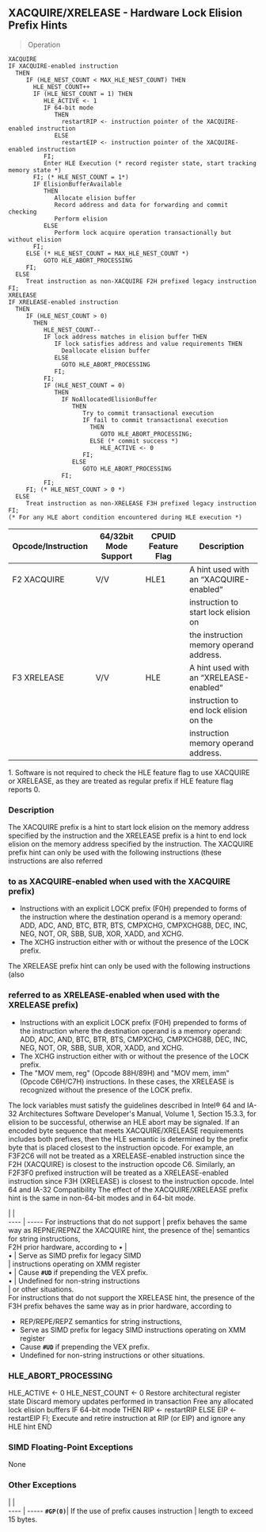 ## XACQUIRE/XRELEASE  -  Hardware Lock Elision Prefix Hints

> Operation

``` slim
XACQUIRE
IF XACQUIRE-enabled instruction
  THEN
     IF (HLE_NEST_COUNT < MAX_HLE_NEST_COUNT) THEN
       HLE_NEST_COUNT++
       IF (HLE_NEST_COUNT = 1) THEN
          HLE_ACTIVE <- 1
          IF 64-bit mode
             THEN
               restartRIP <- instruction pointer of the XACQUIRE-enabled instruction
             ELSE
               restartEIP <- instruction pointer of the XACQUIRE-enabled instruction
          FI;
          Enter HLE Execution (* record register state, start tracking memory state *)
       FI; (* HLE_NEST_COUNT = 1*)
       IF ElisionBufferAvailable
          THEN
             Allocate elision buffer
             Record address and data for forwarding and commit checking
             Perform elision
          ELSE
             Perform lock acquire operation transactionally but without elision
       FI;
     ELSE (* HLE_NEST_COUNT = MAX_HLE_NEST_COUNT *)
          GOTO HLE_ABORT_PROCESSING
     FI;
  ELSE
     Treat instruction as non-XACQUIRE F2H prefixed legacy instruction
FI;
XRELEASE
IF XRELEASE-enabled instruction
  THEN
     IF (HLE_NEST_COUNT > 0)
       THEN
          HLE_NEST_COUNT--
          IF lock address matches in elision buffer THEN
             IF lock satisfies address and value requirements THEN
               Deallocate elision buffer
             ELSE
               GOTO HLE_ABORT_PROCESSING
             FI;
          FI;
          IF (HLE_NEST_COUNT = 0)
             THEN
               IF NoAllocatedElisionBuffer
                  THEN
                     Try to commit transactional execution
                     IF fail to commit transactional execution
                       THEN
                          GOTO HLE_ABORT_PROCESSING;
                       ELSE (* commit success *)
                          HLE_ACTIVE <- 0
                     FI;
                  ELSE
                     GOTO HLE_ABORT_PROCESSING
               FI;
          FI;
     FI; (* HLE_NEST_COUNT > 0 *)
  ELSE
     Treat instruction as non-XRELEASE F3H prefixed legacy instruction
FI;
(* For any HLE abort condition encountered during HLE execution *)
```

 Opcode/Instruction| 64/32bit Mode Support| CPUID Feature Flag| Description                            
 ---  | --- | --- | ---
 F2 XACQUIRE       | V/V                  | HLE1              | A hint used with an “XACQUIRE-enabled“ 
                   |                      |                   | instruction to start lock elision on   
                   |                      |                   | the instruction memory operand address.
 F3 XRELEASE       | V/V                  | HLE               | A hint used with an “XRELEASE-enabled“ 
                   |                      |                   | instruction to end lock elision on the 
                   |                      |                   | instruction memory operand address.    
<aside class="notification">
1. Software is not required to check the HLE feature flag to use XACQUIRE
or XRELEASE, as they are treated as regular prefix if HLE feature flag reports
0.
</aside>


### Description
The XACQUIRE prefix is a hint to start lock elision on the memory address specified
by the instruction and the XRELEASE prefix is a hint to end lock elision on
the memory address specified by the instruction. The XACQUIRE prefix hint can
only be used with the following instructions (these instructions are also referred
### to as XACQUIRE-enabled when used with the XACQUIRE prefix)

 - Instructions with an explicit LOCK prefix (F0H) prepended to forms of the instruction
where the destination operand is a memory operand: ADD, ADC, AND, BTC, BTR,
BTS, CMPXCHG, CMPXCHG8B, DEC, INC, NEG, NOT, OR, SBB, SUB, XOR, XADD, and XCHG.
 - The XCHG instruction either with or without the presence of the LOCK prefix.

The XRELEASE prefix hint can only be used with the following instructions (also
### referred to as XRELEASE-enabled when used with the XRELEASE prefix)

 - Instructions with an explicit LOCK prefix (F0H) prepended to forms of the instruction
where the destination operand is a memory operand: ADD, ADC, AND, BTC, BTR,
BTS, CMPXCHG, CMPXCHG8B, DEC, INC, NEG, NOT, OR, SBB, SUB, XOR, XADD, and XCHG.
 - The XCHG instruction either with or without the presence of the LOCK prefix.
 - The \"MOV mem, reg\" (Opcode 88H/89H) and \"MOV mem, imm\" (Opcode C6H/C7H) instructions.
In these cases, the XRELEASE is recognized without the presence of the LOCK
prefix.

The lock variables must satisfy the guidelines described in Intel® 64 and IA-32
Architectures Software Developer's Manual, Volume 1, Section 15.3.3, for elision
to be successful, otherwise an HLE abort may be signaled. If an encoded byte
sequence that meets XACQUIRE/XRELEASE requirements includes both prefixes, then
the HLE semantic is determined by the prefix byte that is placed closest to
the instruction opcode. For example, an F3F2C6 will not be treated as a XRELEASE-enabled
instruction since the F2H (XACQUIRE) is closest to the instruction opcode C6.
Similarly, an F2F3F0 prefixed instruction will be treated as a XRELEASE-enabled
instruction since F3H (XRELEASE) is closest to the instruction opcode. Intel
64 and IA-32 Compatibility The effect of the XACQUIRE/XRELEASE prefix hint is
the same in non-64-bit modes and in 64-bit mode.

   | |  
---- | -----
 For instructions that do not support  | prefix behaves the same way as REPNE/REPNZ
 the XACQUIRE hint, the presence of the| semantics for string instructions,        
 F2H prior hardware, according to •    |                                           
 •                                     | Serve as SIMD prefix for legacy SIMD      
                                       | instructions operating on XMM register    
 •                                     | Cause **``#UD``** if prepending the VEX prefix.   
 •                                     | Undefined for non-string instructions     
                                       | or other situations.                      
For instructions that do not support the XRELEASE hint, the presence of the
F3H prefix behaves the same way as in prior hardware, according to

 - REP/REPE/REPZ semantics for string instructions,
 - Serve as SIMD prefix for legacy SIMD instructions operating on XMM register
 - Cause **``#UD``** if prepending the VEX prefix.
 - Undefined for non-string instructions or other situations.



### HLE_ABORT_PROCESSING
  HLE_ACTIVE <- 0
  HLE_NEST_COUNT <- 0
  Restore architectural register state
  Discard memory updates performed in transaction
  Free any allocated lock elision buffers
  IF 64-bit mode
     THEN
       RIP <- restartRIP
     ELSE
       EIP <- restartEIP
  FI;
  Execute and retire instruction at RIP (or EIP) and ignore any HLE hint
END

### SIMD Floating-Point Exceptions
None


### Other Exceptions
   | |  
---- | -----
 **``#GP(0)``**| If the use of prefix causes instruction
       | length to exceed 15 bytes.             
